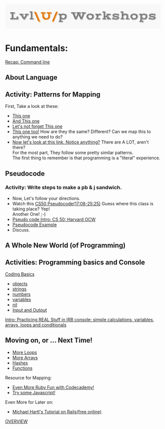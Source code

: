 ![logo](https://github.com/AlliVaughn/lvlup_curriculum/raw/master/images/logo.png)
=================================
# Fundamentals:

[Recap: Command line](http://docs.railsbridge.org/learn-to-code/the_command_line)

##  About Language 
## Activity: Patterns for Mapping
First, Take a look at these: 
* [This one](http://www.worldjournal.com/)
* [And This one](http://www.bbc.com/russian)
* [Let's not forget This one](http://www.aljazeera.net)
* [This one too!](http://www.20minutes.fr/)
How are they the same?  Different? Can we map this to anything we need to do?
* [Now let's look at this link. Notice anything?](http://cdn.oreillystatic.com/news/graphics/prog_lang_poster.pdf)
 There are A LOT, aren't there?  
 For the  most part, They follow some pretty similar patterns.  
 The first thing to remember is that programming is a "literal" experience. 
 

##  Pseudocode
### Activity: Write steps to make a pb & j sandwich. 
* Now, Let's follow your  directions. 
* Watch this [CS50 Pseudocode(17:08-25:25)](https://www.youtube.com/watch?v=KUB-aJXquUA)
Guess where this class is taking place?  Yep!  
Another One! ;-)
* [Pseudo code Intro: CS 50: Harvard OCW](https://www.youtube.com/watch?v=UuFWYOnHwGM)
* [Pseudocode Example](https://dukegreene.wordpress.com/tag/pseudocode/)
* Discuss. 

## A Whole New World (of Programming)
## Activities: Programming basics and Console
[Coding Basics](http://docs.railsbridge.org/learn-to-code/computers)
* [objects](http://docs.railsbridge.org/learn-to-code/objects)
* [strings](http://docs.railsbridge.org/learn-to-code/strings)
* [numbers](http://docs.railsbridge.org/learn-to-code/numbers)
* [variables](http://docs.railsbridge.org/learn-to-code/variables)
* [nil](http://docs.railsbridge.org/learn-to-code/nil)
* [Input and Output](http://docs.railsbridge.org/learn-to-code/input_and_output)


[Intro: Practicing REAL Stuff in IRB console: simple calculations, variables, arrays, loops and conditionals](http://docs.railsbridge.org/intro-to-rails/ruby_language)

## Moving on, or ... Next Time! 
* [More Loops](http://docs.railsbridge.org/learn-to-code/loops)
* [More Arrays](http://docs.railsbridge.org/learn-to-code/arrays)
* [Hashes](http://learnrubythehardway.org/book/ex39.html)
* [Functions](http://docs.railsbridge.org/learn-to-code/functions)





Resource for Mapping: 
* [Even More Ruby Fun with Codecademy!](https://www.codecademy.com/courses/ruby-beginner-en-d1Ylq/0/1?curriculum_id=5059f8619189a5000201fbcb) 
* [Try some Javascript!](http://codelikethis.com/lessons/javascript)

Even More for Later on: 
* [Michael Hartl's Tutorial on Rails(free online)](https://www.railstutorial.org/book)
 
[OVERVIEW](overview.md) 
 
